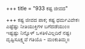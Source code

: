 +++
title = "933 ಕಷ್ಟ ಜೀವದ"

+++
ಕಷ್ಟ ಜೀವದ ಪಾಕ; ಕಷ್ಟ ಧರ್ಮವಿವೇಕ।  
ಎಷ್ಟೆಷ್ಟು ನೀತಿಯುಕ್ತಿಗಳ ಬಗೆದಡೆಯುಂ॥  
ಇಷ್ಟಷ್ಟು ನಿನ್ನೊಳ್ ಒಳತಿಳಿವಿಲ್ಲದಿರೆ ನಷ್ಟ।  
ದೃಷ್ಟಿಸೂಕ್ಷ್ಮವೆ ಗತಿಯೊ - ಮಂಕುತಿಮ್ಮ॥  
